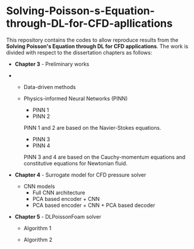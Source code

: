 # Solving-Poisson-s-Equation-through-DL-for-CFD-apllications

This repository contains the codes to allow reproduce results from the **Solving Poisson's Equation through DL for CFD applications**.
The work is divided with respect to the dissertation chapters as follows:

- **Chapter 3** - Preliminary works
- 
  - Data-driven methods
 
  - Physics-informed Neural Networks (PINN)
   
    - PINN 1
    - PINN 2

    PINN 1 and 2 are based on the Navier-Stokes equations.

    - PINN 3
    - PINN 4
    
    PINN 3 and 4 are based on the Cauchy-momentum equations and constitutive equations for Newtonian fluid.

- **Chapter 4** - Surrogate model for CFD pressure solver

  - CNN models
    - Full CNN architecture
    - PCA based encoder + CNN
    - PCA based encoder + CNN + PCA based decoder

- **Chapter 5** - DLPoissonFoam solver

  - Algorithm 1


  - Algorithm 2

